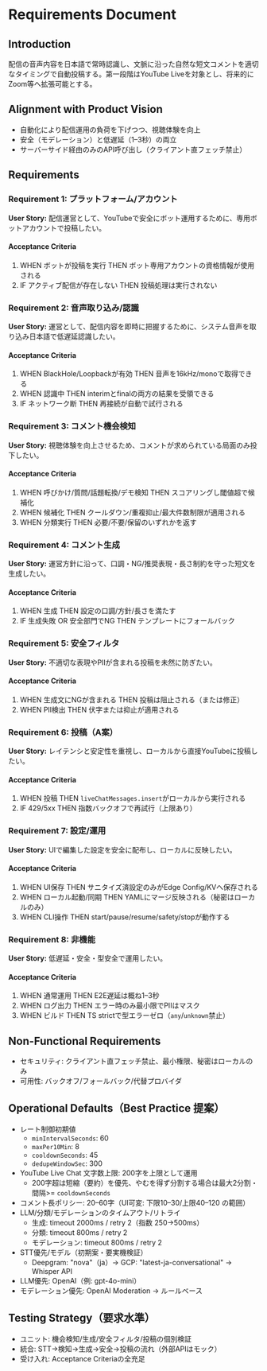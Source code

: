 # Requirements Document

## Introduction

配信の音声内容を日本語で常時認識し、文脈に沿った自然な短文コメントを適切なタイミングで自動投稿する。第一段階はYouTube
Liveを対象とし、将来的にZoom等へ拡張可能とする。

## Alignment with Product Vision

- 自動化により配信運用の負荷を下げつつ、視聴体験を向上
- 安全（モデレーション）と低遅延（1–3秒）の両立
- サーバーサイド経由のみのAPI呼び出し（クライアント直フェッチ禁止）

## Requirements

### Requirement 1: プラットフォーム/アカウント

**User Story:**
配信運営として、YouTubeで安全にボット運用するために、専用ボットアカウントで投稿したい。

#### Acceptance Criteria

1. WHEN ボットが投稿を実行 THEN ボット専用アカウントの資格情報が使用される
2. IF アクティブ配信が存在しない THEN 投稿処理は実行されない

### Requirement 2: 音声取り込み/認識

**User Story:**
運営として、配信内容を即時に把握するために、システム音声を取り込み日本語で低遅延認識したい。

#### Acceptance Criteria

1. WHEN BlackHole/Loopbackが有効 THEN 音声を16kHz/monoで取得できる
2. WHEN 認識中 THEN interimとfinalの両方の結果を受領できる
3. IF ネットワーク断 THEN 再接続が自動で試行される

### Requirement 3: コメント機会検知

**User Story:** 視聴体験を向上させるため、コメントが求められている局面のみ投下したい。

#### Acceptance Criteria

1. WHEN 呼びかけ/質問/話題転換/デモ検知 THEN スコアリングし閾値超で候補化
2. WHEN 候補化 THEN クールダウン/重複抑止/最大件数制限が適用される
3. WHEN 分類実行 THEN 必要/不要/保留のいずれかを返す

### Requirement 4: コメント生成

**User Story:** 運営方針に沿って、口調・NG/推奨表現・長さ制約を守った短文を生成したい。

#### Acceptance Criteria

1. WHEN 生成 THEN 設定の口調/方針/長さを満たす
2. IF 生成失敗 OR 安全部門でNG THEN テンプレートにフォールバック

### Requirement 5: 安全フィルタ

**User Story:** 不適切な表現やPIIが含まれる投稿を未然に防ぎたい。

#### Acceptance Criteria

1. WHEN 生成文にNGが含まれる THEN 投稿は阻止される（または修正）
2. WHEN PII検出 THEN 伏字または抑止が適用される

### Requirement 6: 投稿（A案）

**User Story:** レイテンシと安定性を重視し、ローカルから直接YouTubeに投稿したい。

#### Acceptance Criteria

1. WHEN 投稿 THEN `liveChatMessages.insert`がローカルから実行される
2. IF 429/5xx THEN 指数バックオフで再試行（上限あり）

### Requirement 7: 設定/運用

**User Story:** UIで編集した設定を安全に配布し、ローカルに反映したい。

#### Acceptance Criteria

1. WHEN UI保存 THEN サニタイズ済設定のみがEdge Config/KVへ保存される
2. WHEN ローカル起動/同期 THEN YAMLにマージ反映される（秘密はローカルのみ）
3. WHEN CLI操作 THEN start/pause/resume/safety/stopが動作する

### Requirement 8: 非機能

**User Story:** 低遅延・安全・型安全で運用したい。

#### Acceptance Criteria

1. WHEN 通常運用 THEN E2E遅延は概ね1–3秒
2. WHEN ログ出力 THEN エラー時のみ最小限でPIIはマスク
3. WHEN ビルド THEN TS strictで型エラーゼロ（`any`/`unknown`禁止）

## Non-Functional Requirements

- セキュリティ: クライアント直フェッチ禁止、最小権限、秘密はローカルのみ
- 可用性: バックオフ/フォールバック/代替プロバイダ

## Operational Defaults（Best Practice 提案）

- レート制御初期値
  - `minIntervalSeconds`: 60
  - `maxPer10Min`: 8
  - `cooldownSeconds`: 45
  - `dedupeWindowSec`: 300
- YouTube Live Chat 文字数上限: 200字を上限として運用
  - 200字超は短縮（要約）を優先、やむを得ず分割する場合は最大2分割・間隔>= `cooldownSeconds`
- コメント長ポリシー: 20–60字（UI可変: 下限10–30/上限40–120 の範囲）
- LLM/分類/モデレーションのタイムアウト/リトライ
  - 生成: timeout 2000ms / retry 2（指数 250→500ms）
  - 分類: timeout 800ms / retry 2
  - モデレーション: timeout 800ms / retry 2
- STT優先/モデル（初期案・要実機検証）
  - Deepgram: "nova"（ja）→ GCP: "latest-ja-conversational" → Whisper API
- LLM優先: OpenAI（例: gpt-4o-mini）
- モデレーション優先: OpenAI Moderation → ルールベース

## Testing Strategy（要求水準）

- ユニット: 機会検知/生成/安全フィルタ/投稿の個別検証
- 統合: STT→検知→生成→安全→投稿の流れ（外部APIはモック）
- 受け入れ: Acceptance Criteriaの全充足
